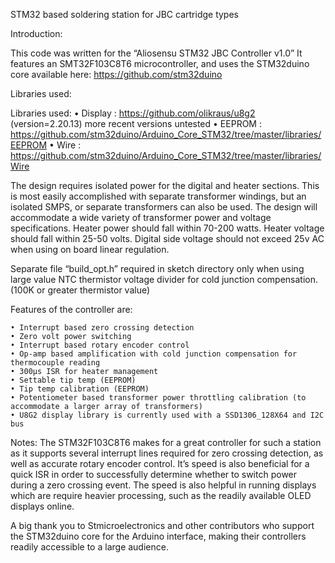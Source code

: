 ﻿STM32 based soldering station for JBC cartridge types

Introduction:

This code was written for the “Aliosensu STM32 JBC Controller v1.0” 
It features an SMT32F103C8T6 microcontroller, and uses the STM32duino core available here: https://github.com/stm32duino

Libraries used:

Libraries used:
    • Display 	: https://github.com/olikraus/u8g2 (version=2.20.13) more recent versions untested
    • EEPROM	: https://github.com/stm32duino/Arduino_Core_STM32/tree/master/libraries/EEPROM 
    • Wire		: https://github.com/stm32duino/Arduino_Core_STM32/tree/master/libraries/Wire 


The design requires isolated power for the digital and heater sections. This is most easily accomplished with separate transformer windings, but an isolated SMPS, or separate transformers can also be used.
The design will accommodate a wide variety of transformer power and voltage specifications. 
Heater power should fall within 70-200 watts.
Heater voltage should fall within 25-50 volts. 
Digital side voltage should not exceed 25v AC when using on board linear regulation. 

Separate file “build_opt.h” required in sketch directory only when using large value NTC thermistor voltage divider for cold junction compensation. (100K or greater thermistor value)

Features of the controller are:

    • Interrupt based zero crossing detection
    • Zero volt power switching
    • Interrupt based rotary encoder control
    • Op-amp based amplification with cold junction compensation for thermocouple reading
    • 300µs ISR for heater management
    • Settable tip temp (EEPROM)
    • Tip temp calibration (EEPROM)
    • Potentiometer based transformer power throttling calibration (to accommodate a larger array of transformers)
    • U8G2 display library is currently used with a SSD1306_128X64 and I2C bus
	
Notes:
The STM32F103C8T6 makes for a great controller for such a station as it supports several interrupt lines required for zero crossing detection, as well as accurate rotary encoder control.
It’s speed is also beneficial for a quick ISR in order to successfully determine whether to switch power during a zero crossing event.  The speed is also helpful in running displays which are require heavier processing, such as the readily available OLED displays online.

A big thank you to Stmicroelectronics and other contributors who support the STM32duino core for the Arduino interface, making their controllers readily accessible to a large audience.
